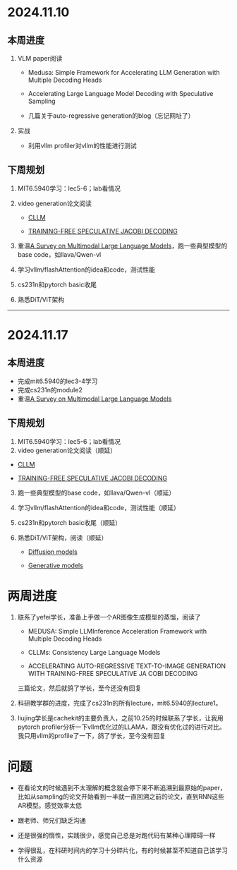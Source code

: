 # 2024.11.10
## 本周进度

1. VLM paper阅读
   
   + Medusa: Simple Framework for Accelerating LLM Generation with Multiple Decoding Heads
   
   + Accelerating Large Language Model Decoding with Speculative Sampling
   
   + 几篇关于auto-regressive generation的blog（忘记网址了）

2. 实战

   + 利用vllm profiler对vllm的性能进行测试

## 下周规划

1. MIT6.5940学习：lec5-6；lab看情况
2. video generation论文阅读
   
   + [CLLM](https://arxiv.org/pdf/2403.00835)
   
   + [TRAINING-FREE SPECULATIVE JACOBI DECODING](https://arxiv.org/pdf/2410.01699)

3. 重温[A Survey on Multimodal Large Language Models](https://arxiv.org/abs/2306.13549)，跑一些典型模型的base code，如llava/Qwen-vl
4. 学习vllm/flashAttention的idea和code，测试性能
5. cs231n和pytorch basic收尾
6. 熟悉DiT/ViT架构

------

# 2024.11.17
## 本周进度

+ 完成mit6.5940的lec3-4学习
+ 完成cs231n的module2
+ 重温[A Survey on Multimodal Large Language Models](https://arxiv.org/abs/2306.13549)

## 下周规划

1. MIT6.5940学习：lec5-6；lab看情况
2. video generation论文阅读（顺延）

  + [CLLM](https://arxiv.org/pdf/2403.00835)
  
  + [TRAINING-FREE SPECULATIVE JACOBI DECODING](https://arxiv.org/pdf/2410.01699)

3. 跑一些典型模型的base code，如llava/Qwen-vl（顺延）
4. 学习vllm/flashAttention的idea和code，测试性能（顺延）
5. cs231n和pytorch basic收尾（顺延）
6. 熟悉DiT/ViT架构，阅读（顺延）

   + [Diffusion models](https://lilianweng.github.io/posts/2021-07-11-diffusion-models/)

   + [Generative models](https://yang-song.net/blog/2021/score/)

# 两周进度

1. 联系了yefei学长，准备上手做一个AR图像生成模型的蒸馏，阅读了

   + MEDUSA: Simple LLMInference Acceleration Framework with Multiple Decoding Heads

   + CLLMs: Consistency Large Language Models

   + ACCELERATING AUTO-REGRESSIVE TEXT-TO-IMAGE GENERATION WITH TRAINING-FREE SPECULATIVE JA COBI DECODING

   三篇论文，然后就鸽了学长，至今还没有回复

2. 科研教学群的进度，完成了cs231n的所有lecture，mit6.5940的lecture1。

3. liujing学长是cachekit的主要负责人，之前10.25的时候联系了学长，让我用pytorch profiler分析一下vllm优化过的LLAMA，跟没有优化过的进行对比。我只用vllm的profile了一下，鸽了学长，至今没有回复

   
# 问题
+ 在看论文的时候遇到不太理解的概念就会停下来不断追溯到最原始的paper，比如从sampling的论文开始看到一半就一直回溯之前的论文，直到RNN这些AR模型。感觉效率太低

+ 跟老师、师兄们缺乏沟通

+ 还是很强的惰性，实践很少，感觉自己总是对跑代码有某种心理障碍一样

+ 学得很乱，在科研时间内的学习十分碎片化，有的时候甚至不知道自己该学习什么资源
